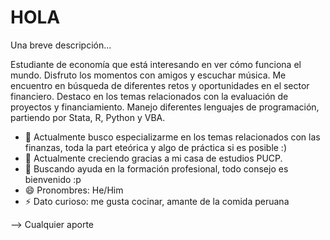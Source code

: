 # HOLA
Una breve descripción...


Estudiante de economía que está interesando en ver cómo funciona el mundo. Disfruto los momentos con amigos y escuchar música. Me encuentro en búsqueda de diferentes retos y oportunidades en el sector financiero. Destaco en los temas relacionados con la evaluación de proyectos y financiamiento. Manejo diferentes lenguajes de programación, partiendo por Stata, R, Python y VBA. 

- 🔭 Actualmente busco especializarme en los temas relacionados con las finanzas, toda la part eteórica y algo de práctica si es posible :)
- 🌱 Actualmente creciendo gracias a mi casa de estudios PUCP.
- 🤔 Buscando ayuda en la formación profesional, todo consejo es bienvenido :p
- 😄 Pronombres: He/Him
- ⚡  Dato curioso: me gusta cocinar, amante de la comida peruana 

--> Cualquier aporte
